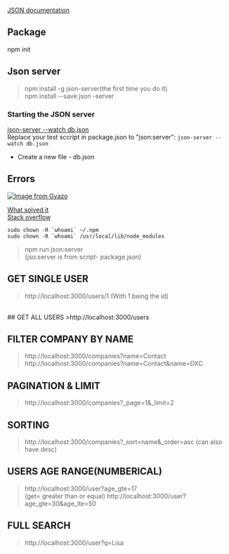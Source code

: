 [JSON documentation](https://github.com/typicode/json-server)

## Package
npm init

## Json server
>npm install -g json-server(the first time you do it)\
>npm install --save json -server


### Starting the JSON server
[json-server --watch db.json](https://github.com/typicode/json-server)\
Replace your test sccript in package.json to "json:server": `json-server --watch db.json`

- Create a new file - db.json


## Errors
[![Image from Gyazo](https://i.gyazo.com/a17c5fb8cd21a6900bc681496c5bf4b8.png)](https://gyazo.com/a17c5fb8cd21a6900bc681496c5bf4b8)

<u>What solved it</u>\
[Stack overflow](https://stackoverflow.com/questions/25290986/how-to-fix-eacces-issues-with-npm-install)

```
sudo chown -R `whoami` ~/.npm
sudo chown -R `whoami` /usr/local/lib/node_modules
```

>npm run json:server\
(jso:server is from script- package.json)

## GET SINGLE USER
>http://localhost:3000/users/1
>(With 1 being the id)
<br>
## GET ALL USERS 
>http://localhost:3000/users

## FILTER COMPANY BY NAME
>http://localhost:3000/companies?name=Contact
>http://localhost:3000/companies?name=Contact&name=DXC

## PAGINATION & LIMIT
>http://localhost:3000/companies?_page=1&_limit=2

## SORTING
>http://localhost:3000/companies?_sort=name&_order=asc
(can also have desc)

## USERS AGE RANGE(NUMBERICAL)
>http://localhost:3000/user?age_gte=17  
(get= greater than or equal)
>http://localhost:3000/user?age_gte=30&age_lte=50

## FULL SEARCH
>http://localhost:3000/user?q=Lisa
